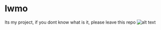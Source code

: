 # Iwmo
Its my project, if you dont know what is it, please leave this repo
![alt text](https://raw.githubusercontent.com/DenIS318/Iwmo/Working/preview.png)

